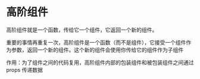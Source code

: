 # 高阶组件

高阶组件就是一个函数，传给它一个组件，它返回一个新的组件。

重要的事情再重复一次，高阶组件是一个函数（而不是组件），它接受一个组件作为参数，返回一个新的组件。这个新的组件会使用你传给它的组件作为子组件

作用：为了组件之间的代码复用，高阶组件内部的包装组件和被包装组件之间通过 props 传递数据





